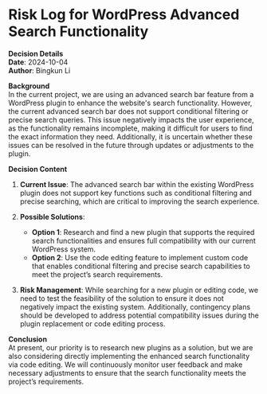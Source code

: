 
# Risk Log for WordPress Advanced Search Functionality

**Decision Details**  
**Date**: 2024-10-04  
**Author**: Bingkun Li

**Background**  
In the current project, we are using an advanced search bar feature from a WordPress plugin to enhance the website's search functionality. However, the current advanced search bar does not support conditional filtering or precise search queries. This issue negatively impacts the user experience, as the functionality remains incomplete, making it difficult for users to find the exact information they need. Additionally, it is uncertain whether these issues can be resolved in the future through updates or adjustments to the plugin.

**Decision Content**  
1. **Current Issue**: The advanced search bar within the existing WordPress plugin does not support key functions such as conditional filtering and precise searching, which are critical to improving the search experience.

2. **Possible Solutions**:
   - **Option 1**: Research and find a new plugin that supports the required search functionalities and ensures full compatibility with our current WordPress system.
   - **Option 2**: Use the code editing feature to implement custom code that enables conditional filtering and precise search capabilities to meet the project’s search requirements.

3. **Risk Management**: While searching for a new plugin or editing code, we need to test the feasibility of the solution to ensure it does not negatively impact the existing system. Additionally, contingency plans should be developed to address potential compatibility issues during the plugin replacement or code editing process.

**Conclusion**  
At present, our priority is to research new plugins as a solution, but we are also considering directly implementing the enhanced search functionality via code editing. We will continuously monitor user feedback and make necessary adjustments to ensure that the search functionality meets the project’s requirements.

